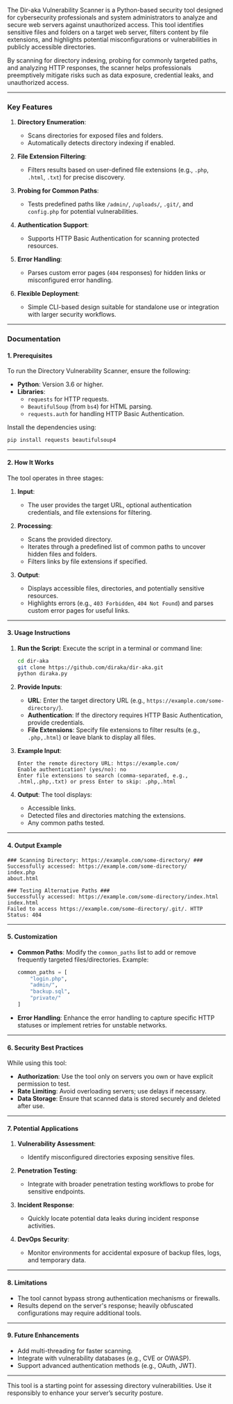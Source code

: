 

The Dir-aka Vulnerability Scanner is a Python-based security tool designed for cybersecurity professionals and system administrators to analyze and secure web servers against unauthorized access. This tool identifies sensitive files and folders on a target web server, filters content by file extensions, and highlights potential misconfigurations or vulnerabilities in publicly accessible directories. 

By scanning for directory indexing, probing for commonly targeted paths, and analyzing HTTP responses, the scanner helps professionals preemptively mitigate risks such as data exposure, credential leaks, and unauthorized access.

---

### **Key Features**
1. **Directory Enumeration**:
   - Scans directories for exposed files and folders.
   - Automatically detects directory indexing if enabled.

2. **File Extension Filtering**:
   - Filters results based on user-defined file extensions (e.g., `.php`, `.html`, `.txt`) for precise discovery.

3. **Probing for Common Paths**:
   - Tests predefined paths like `/admin/`, `/uploads/`, `.git/`, and `config.php` for potential vulnerabilities.

4. **Authentication Support**:
   - Supports HTTP Basic Authentication for scanning protected resources.

5. **Error Handling**:
   - Parses custom error pages (`404` responses) for hidden links or misconfigured error handling.

6. **Flexible Deployment**:
   - Simple CLI-based design suitable for standalone use or integration with larger security workflows.

---

### **Documentation**

#### **1. Prerequisites**
To run the Directory Vulnerability Scanner, ensure the following:
- **Python**: Version 3.6 or higher.
- **Libraries**:
  - `requests` for HTTP requests.
  - `BeautifulSoup` (from `bs4`) for HTML parsing.
  - `requests.auth` for handling HTTP Basic Authentication.

Install the dependencies using:
```bash
pip install requests beautifulsoup4
```

---

#### **2. How It Works**

The tool operates in three stages:

1. **Input**:
   - The user provides the target URL, optional authentication credentials, and file extensions for filtering.

2. **Processing**:
   - Scans the provided directory.
   - Iterates through a predefined list of common paths to uncover hidden files and folders.
   - Filters links by file extensions if specified.

3. **Output**:
   - Displays accessible files, directories, and potentially sensitive resources.
   - Highlights errors (e.g., `403 Forbidden`, `404 Not Found`) and parses custom error pages for useful links.

---

#### **3. Usage Instructions**

1. **Run the Script**:
   Execute the script in a terminal or command line:
   ```bash
   cd dir-aka
   git clone https://github.com/diraka/dir-aka.git
   python diraka.py
   ```

2. **Provide Inputs**:
   - **URL**: Enter the target directory URL (e.g., `https://example.com/some-directory/`).
   - **Authentication**: If the directory requires HTTP Basic Authentication, provide credentials.
   - **File Extensions**: Specify file extensions to filter results (e.g., `.php,.html`) or leave blank to display all files.

3. **Example Input**:
   ```
   Enter the remote directory URL: https://example.com/
   Enable authentication? (yes/no): no
   Enter file extensions to search (comma-separated, e.g., .html,.php,.txt) or press Enter to skip: .php,.html
   ```

4. **Output**:
   The tool displays:
   - Accessible links.
   - Detected files and directories matching the extensions.
   - Any common paths tested.

---

#### **4. Output Example**
```
### Scanning Directory: https://example.com/some-directory/ ###
Successfully accessed: https://example.com/some-directory/
index.php
about.html

### Testing Alternative Paths ###
Successfully accessed: https://example.com/some-directory/index.html
index.html
Failed to access https://example.com/some-directory/.git/. HTTP Status: 404
```

---

#### **5. Customization**

- **Common Paths**:
  Modify the `common_paths` list to add or remove frequently targeted files/directories.
  Example:
  ```python
  common_paths = [
      "login.php",
      "admin/",
      "backup.sql",
      "private/"
  ]
  ```

- **Error Handling**:
  Enhance the error handling to capture specific HTTP statuses or implement retries for unstable networks.

---

#### **6. Security Best Practices**

While using this tool:
- **Authorization**: Use the tool only on servers you own or have explicit permission to test.
- **Rate Limiting**: Avoid overloading servers; use delays if necessary.
- **Data Storage**: Ensure that scanned data is stored securely and deleted after use.

---

#### **7. Potential Applications**

1. **Vulnerability Assessment**:
   - Identify misconfigured directories exposing sensitive files.

2. **Penetration Testing**:
   - Integrate with broader penetration testing workflows to probe for sensitive endpoints.

3. **Incident Response**:
   - Quickly locate potential data leaks during incident response activities.

4. **DevOps Security**:
   - Monitor environments for accidental exposure of backup files, logs, and temporary data.

---

#### **8. Limitations**
- The tool cannot bypass strong authentication mechanisms or firewalls.
- Results depend on the server's response; heavily obfuscated configurations may require additional tools.

---

#### **9. Future Enhancements**
- Add multi-threading for faster scanning.
- Integrate with vulnerability databases (e.g., CVE or OWASP).
- Support advanced authentication methods (e.g., OAuth, JWT).

---

This tool is a starting point for assessing directory vulnerabilities. Use it responsibly to enhance your server’s security posture.
